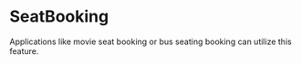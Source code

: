 # SeatBooking
Applications like movie seat booking or bus seating booking can utilize this feature.

